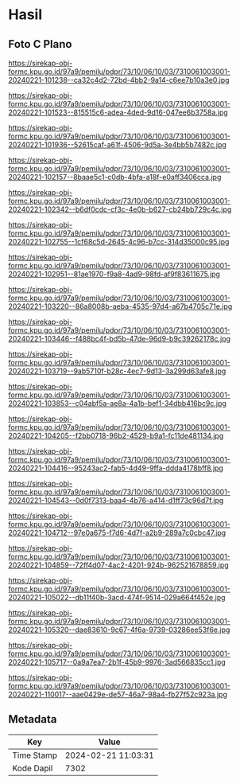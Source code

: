 # Hasil

## Foto C Plano

https://sirekap-obj-formc.kpu.go.id/97a9/pemilu/pdpr/73/10/06/10/03/7310061003001-20240221-101238--ca32c4d2-72bd-4bb2-9a14-c6ee7b10a3e0.jpg

https://sirekap-obj-formc.kpu.go.id/97a9/pemilu/pdpr/73/10/06/10/03/7310061003001-20240221-101523--815515c6-adea-4ded-9d16-047ee6b3758a.jpg

https://sirekap-obj-formc.kpu.go.id/97a9/pemilu/pdpr/73/10/06/10/03/7310061003001-20240221-101936--52615caf-a61f-4506-9d5a-3e4bb5b7482c.jpg

https://sirekap-obj-formc.kpu.go.id/97a9/pemilu/pdpr/73/10/06/10/03/7310061003001-20240221-102157--8baae5c1-c0db-4bfa-a18f-e0aff3406cca.jpg

https://sirekap-obj-formc.kpu.go.id/97a9/pemilu/pdpr/73/10/06/10/03/7310061003001-20240221-102342--b6df0cdc-cf3c-4e0b-b627-cb24bb729c4c.jpg

https://sirekap-obj-formc.kpu.go.id/97a9/pemilu/pdpr/73/10/06/10/03/7310061003001-20240221-102755--1cf68c5d-2645-4c96-b7cc-314d35000c95.jpg

https://sirekap-obj-formc.kpu.go.id/97a9/pemilu/pdpr/73/10/06/10/03/7310061003001-20240221-102951--81ae1970-f9a8-4ad9-98fd-af9f83611675.jpg

https://sirekap-obj-formc.kpu.go.id/97a9/pemilu/pdpr/73/10/06/10/03/7310061003001-20240221-103220--86a8008b-aeba-4535-97d4-a67b4705c71e.jpg

https://sirekap-obj-formc.kpu.go.id/97a9/pemilu/pdpr/73/10/06/10/03/7310061003001-20240221-103446--f488bc4f-bd5b-47de-96d9-b9c39262178c.jpg

https://sirekap-obj-formc.kpu.go.id/97a9/pemilu/pdpr/73/10/06/10/03/7310061003001-20240221-103719--9ab5710f-b28c-4ec7-9d13-3a299d63afe8.jpg

https://sirekap-obj-formc.kpu.go.id/97a9/pemilu/pdpr/73/10/06/10/03/7310061003001-20240221-103853--c04abf5a-ae8a-4a1b-bef1-34dbb416bc9c.jpg

https://sirekap-obj-formc.kpu.go.id/97a9/pemilu/pdpr/73/10/06/10/03/7310061003001-20240221-104205--f2bb0718-96b2-4529-b9a1-fc11de481134.jpg

https://sirekap-obj-formc.kpu.go.id/97a9/pemilu/pdpr/73/10/06/10/03/7310061003001-20240221-104416--95243ac2-fab5-4d49-9ffa-ddda4178bff8.jpg

https://sirekap-obj-formc.kpu.go.id/97a9/pemilu/pdpr/73/10/06/10/03/7310061003001-20240221-104543--0d0f7313-baa4-4b76-a414-d1ff73c96d7f.jpg

https://sirekap-obj-formc.kpu.go.id/97a9/pemilu/pdpr/73/10/06/10/03/7310061003001-20240221-104712--97e0a675-f7d6-4d7f-a2b9-289a7c0cbc47.jpg

https://sirekap-obj-formc.kpu.go.id/97a9/pemilu/pdpr/73/10/06/10/03/7310061003001-20240221-104859--72ff4d07-4ac2-4201-924b-962521678859.jpg

https://sirekap-obj-formc.kpu.go.id/97a9/pemilu/pdpr/73/10/06/10/03/7310061003001-20240221-105022--db11f40b-3acd-474f-9514-029a664f452e.jpg

https://sirekap-obj-formc.kpu.go.id/97a9/pemilu/pdpr/73/10/06/10/03/7310061003001-20240221-105320--dae83610-9c67-4f6a-9739-03286ee53f6e.jpg

https://sirekap-obj-formc.kpu.go.id/97a9/pemilu/pdpr/73/10/06/10/03/7310061003001-20240221-105717--0a9a7ea7-2b1f-45b9-9976-3ad566835cc1.jpg

https://sirekap-obj-formc.kpu.go.id/97a9/pemilu/pdpr/73/10/06/10/03/7310061003001-20240221-110017--aae0429e-de57-46a7-98a4-fb27f52c923a.jpg


## Metadata

| Key        | Value               |
| ---------- | ------------------- |
| Time Stamp | 2024-02-21 11:03:31 |
| Kode Dapil | 7302                |



